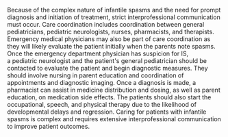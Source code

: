 Because of the complex nature of infantile spasms and the need for prompt diagnosis and initiation of treatment, strict interprofessional communication must occur. Care coordination includes coordination between general pediatricians, pediatric neurologists, nurses, pharmacists, and therapists. Emergency medical physicians may also be part of care coordination as they will likely evaluate the patient initially when the parents note spasms. Once the emergency department physician has suspicion for IS, a pediatric neurologist and the patient's general pediatrician should be contacted to evaluate the patient and begin diagnostic measures. They should involve nursing in parent education and coordination of appointments and diagnostic imaging. Once a diagnosis is made, a pharmacist can assist in medicine distribution and dosing, as well as parent education, on medication side effects. The patients should also start the occupational, speech, and physical therapy due to the likelihood of developmental delays and regression. Caring for patients with infantile spasms is complex and requires extensive interprofessional communication to improve patient outcomes.